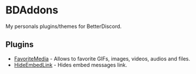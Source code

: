 # BDAddons

My personals plugins/themes for BetterDiscord.

## Plugins

- [FavoriteMedia](https://github.com/Dastan21/BDAddons/blob/main/plugins/FavoriteMedia) - Allows to favorite GIFs, images, videos, audios and files.
- [HideEmbedLink](https://github.com/Dastan21/BDAddons/blob/main/plugins/HideEmbedLink) - Hides embed messages link.
